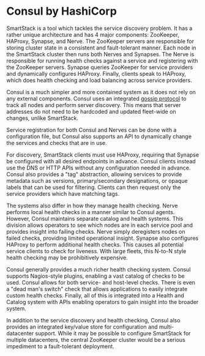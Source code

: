 # Consul by HashiCorp

SmartStack is a tool which tackles the service discovery problem. It has a rather unique architecture and has 4 major components: ZooKeeper, HAProxy, Synapse, and Nerve. The ZooKeeper servers are responsible for storing cluster state in a consistent and fault-tolerant manner. Each node in the SmartStack cluster then runs both Nerves and Synapses. The Nerve is responsible for running health checks against a service and registering with the ZooKeeper servers. Synapse queries ZooKeeper for service providers and dynamically configures HAProxy. Finally, clients speak to HAProxy, which does health checking and load balancing across service providers.

Consul is a much simpler and more contained system as it does not rely on any external components. Consul uses an integrated [gossip protocol](https://www.consul.io/docs/internals/gossip) to track all nodes and perform server discovery. This means that server addresses do not need to be hardcoded and updated fleet-wide on changes, unlike SmartStack.

Service registration for both Consul and Nerves can be done with a configuration file, but Consul also supports an API to dynamically change the services and checks that are in use.

For discovery, SmartStack clients must use HAProxy, requiring that Synapse be configured with all desired endpoints in advance. Consul clients instead use the DNS or HTTP APIs without any configuration needed in advance. Consul also provides a "tag" abstraction, allowing services to provide metadata such as versions, primary/secondary designations, or opaque labels that can be used for filtering. Clients can then request only the service providers which have matching tags.

The systems also differ in how they manage health checking. Nerve performs local health checks in a manner similar to Consul agents. However, Consul maintains separate catalog and health systems. This division allows operators to see which nodes are in each service pool and provides insight into failing checks. Nerve simply deregisters nodes on failed checks, providing limited operational insight. Synapse also configures HAProxy to perform additional health checks. This causes all potential service clients to check for liveness. With large fleets, this N-to-N style health checking may be prohibitively expensive.

Consul generally provides a much richer health checking system. Consul supports Nagios-style plugins, enabling a vast catalog of checks to be used. Consul allows for both service- and host-level checks. There is even a "dead man's switch" check that allows applications to easily integrate custom health checks. Finally, all of this is integrated into a Health and Catalog system with APIs enabling operators to gain insight into the broader system.

In addition to the service discovery and health checking, Consul also provides an integrated key/value store for configuration and multi-datacenter support. While it may be possible to configure SmartStack for multiple datacenters, the central ZooKeeper cluster would be a serious impediment to a fault-tolerant deployment.

